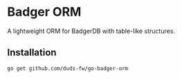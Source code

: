 # Badger ORM

A lightweight ORM for BadgerDB with table-like structures.

## Installation
```sh
go get github.com/duds-fw/go-badger-orm
